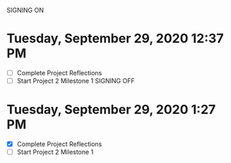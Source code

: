 SIGNING ON
# Tuesday, September 29, 2020 12:37 PM
- [ ] Complete Project Reflections
- [ ] Start Project 2 Milestone 1
SIGNING OFF
# Tuesday, September 29, 2020 1:27 PM
- [x] Complete Project Reflections
- [ ] Start Project 2 Milestone 1